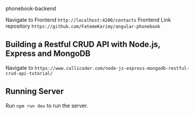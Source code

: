 phonebook-backend

Navigate to Frontend `http://localhost:4200/contacts` 
Frontend Link repository `https://github.com/FatemeKarimy/angular-phonebook`



## Building a Restful CRUD API with Node.js, Express and MongoDB

Navigate to `https://www.callicoder.com/node-js-express-mongodb-restful-crud-api-tutorial/`    

## Running Server

Run `npm run dev` to run the server.




